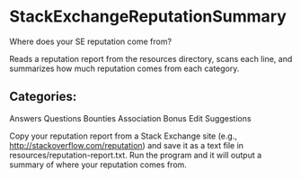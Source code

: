 StackExchangeReputationSummary
==============================

Where does your SE reputation come from?

Reads a reputation report from the resources directory, scans each line, and summarizes how much reputation comes from each category.

Categories:
-----------
Answers
Questions
Bounties
Association Bonus
Edit Suggestions


Copy your reputation report from a Stack Exchange site (e.g., http://stackoverflow.com/reputation) and save it as a text file in resources/reputation-report.txt.
Run the program and it will output a summary of where your reputation comes from.
